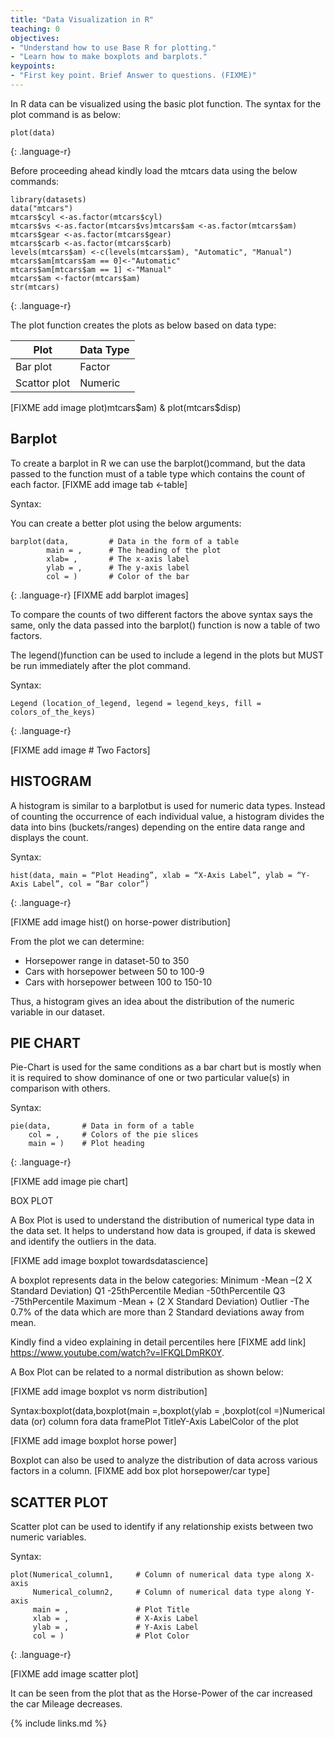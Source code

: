 ```yaml
---
title: "Data Visualization in R"
teaching: 0
objectives:
- "Understand how to use Base R for plotting."
- "Learn how to make boxplots and barplots."
keypoints:
- "First key point. Brief Answer to questions. (FIXME)"
---
```

In R data can be visualized using the basic plot function. The syntax for the plot command is as below:
~~~
plot(data)
~~~
{: .language-r}

Before proceeding ahead kindly load the mtcars data using the below commands:
~~~
library(datasets)
data("mtcars")
mtcars$cyl <-as.factor(mtcars$cyl)
mtcars$vs <-as.factor(mtcars$vs)mtcars$am <-as.factor(mtcars$am)
mtcars$gear <-as.factor(mtcars$gear)
mtcars$carb <-as.factor(mtcars$carb)
levels(mtcars$am) <-c(levels(mtcars$am), "Automatic", "Manual")
mtcars$am[mtcars$am == 0]<-"Automatic"
mtcars$am[mtcars$am == 1] <-"Manual"
mtcars$am <-factor(mtcars$am)
str(mtcars)
~~~
{: .language-r}

The plot function creates the plots as below based on data type:

| Plot | Data Type |
|--------- | ---------|
| Bar plot | Factor |
| Scattor plot | Numeric |

[FIXME add image plot)mtcars$am) & plot(mtcars$disp)

## Barplot
To create a barplot in R we can use the barplot()command, but the data passed to the function must of a table type which contains the count of each factor.
[FIXME add image tab <-table]

Syntax:

You can create a better plot using the below arguments:

~~~
barplot(data,         # Data in the form of a table
        main = ,      # The heading of the plot
        xlab= ,       # The x-axis label
        ylab = ,      # The y-axis label
        col = )       # Color of the bar
~~~
{: .language-r}
[FIXME add barplot images]

To compare the counts of two different factors the above  syntax says the same, only the data passed into the barplot() function is now a table of two factors.

The legend()function can be used to include a legend in the plots but MUST be run immediately after the plot command.

Syntax:
~~~
Legend (location_of_legend, legend = legend_keys, fill = colors_of_the_keys)
~~~
{: .language-r}

[FIXME add image # Two Factors]

## HISTOGRAM
A  histogram  is  similar  to  a  barplotbut  is  used  for  numeric  data  types.  Instead  of  counting  the occurrence  of  each  individual  value,  a  histogram  divides  the  data  into  bins  (buckets/ranges) depending on the entire data range and displays the count.

Syntax:
~~~
hist(data, main = “Plot Heading”, xlab = “X-Axis Label”, ylab = “Y-Axis Label”, col = “Bar color”)
~~~
{: .language-r}

[FIXME add image hist() on horse-power distribution]

From the plot we can determine:
- Horsepower range in dataset-50 to 350
- Cars with horsepower between 50 to 100-9
- Cars with horsepower between 100 to 150-10

Thus, a histogram gives an idea about the distribution of the numeric variable in our dataset.

## PIE CHART
Pie-Chart is used for the same conditions as a bar chart but is mostly when it is required to show dominance of one or two particular value(s) in comparison with others.

Syntax:
~~~
pie(data,       # Data in form of a table
    col = ,     # Colors of the pie slices
    main = )    # Plot heading
~~~
{: .language-r}

[FIXME add image pie chart]

BOX PLOT

A Box Plot is used to understand the distribution of numerical type data in the data set. It helps to understand how data is grouped, if data is skewed and identify the outliers in the data.

[FIXME add image boxplot towardsdatascience]

A boxplot  represents data in the below categories:
Minimum     -Mean –(2 X Standard Deviation)
Q1          -25thPercentile
Median      -50thPercentile
Q3          -75thPercentile
Maximum     -Mean + (2 X Standard Deviation)
Outlier     -The 0.7% of the data which are more than 2 Standard deviations away from mean.

Kindly find a video explaining in detail percentiles here [FIXME add link] https://www.youtube.com/watch?v=IFKQLDmRK0Y.

A Box Plot can be related to a normal distribution as shown below:

[FIXME add image boxplot vs norm distribution]

Syntax:boxplot(data,boxplot(main =,boxplot(ylab = ,boxplot(col =)Numerical data (or) column fora data framePlot TitleY-Axis LabelColor of the plot

[FIXME add image boxplot horse power]

Boxplot can also be used to analyze the distribution of data across various factors in a column.
[FIXME add box plot horsepower/car type]

## SCATTER PLOT
Scatter plot can be used to identify if any relationship exists between two numeric variables.

Syntax:
~~~
plot(Numerical_column1,     # Column of numerical data type along X-axis
     Numerical_column2,     # Column of numerical data type along Y-axis
     main = ,               # Plot Title
     xlab = ,               # X-Axis Label
     ylab = ,               # Y-Axis Label
     col = )                # Plot Color
 ~~~
{: .language-r}

[FIXME add image scatter plot]

It  can  be  seen  from  the  plot  that  as  the  Horse-Power  of  the  car  increased  the  car  Mileage decreases.

{% include links.md %}

